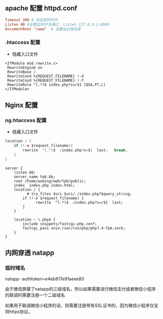 
## apache 配置 httpd.conf

``` conf 
Timeout 300 # 设定超时时间
Listen 80 #设置监听IP及端口  Listen 127.0.0.1:8080
DocumentRoot "/www"  # 设置站点根目录
```

### .htaccess 配置
- 隐藏入口文件
``` 
<IfModule mod_rewrite.c>
 RewriteEngine on
 RewriteBase /
 RewriteCond %{REQUEST_FILENAME} !-d
 RewriteCond %{REQUEST_FILENAME} !-f
 RewriteRule ^(.*)$ index.php?s=/$1 [QSA,PT,L]
</IfModule>
```


## Nginx 配置

### ng.htaccess 配置
- 隐藏入口文件

``` c 
location / {
    if (!-e $request_filename){
        rewrite  ^(.*)$  /index.php?s=$1  last;   break;
    }
}
```

```
server {
    listen 80;
    server_name tp6.bb;
    root /home/wuming/web/tp6/public;
    index  index.php index.html;
    location / {
          # try_files $uri $uri/ /index.php?$query_string;
        if (!-e $request_filename) {
   		      rewrite  ^(.*)$  /index.php?s=/$1  last;
        }
    }

    location ~ \.php$ {
        include snippets/fastcgi-php.conf;
        fastcgi_pass unix:/var/run/php/php7.4-fpm.sock;
    }
}
```

## 内网穿透 natapp

### 临时域名
natapp -authtoken=e4eb817e91aeee83  

由于微信屏蔽了natapp的三级域名，所以如果需要进行微信支付或者微信小程序的联调时需要注册一个二级域名


如果用于联调微信小程序的话，则需要注册带有SSL证书的，因为微信小程序仅支持https协议。


